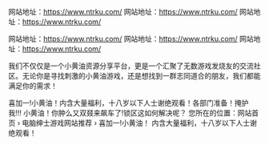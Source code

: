 
网站地址：<https://www.ntrku.com/>
网站地址：<https://www.ntrku.com/>
网站地址：<https://www.ntrku.com/>

网站地址：<https://www.ntrku.com/>
网站地址：<https://www.ntrku.com/>
网站地址：<https://www.ntrku.com/>

我们不仅仅是一个小黄油资源分享平台，更是一个汇聚了无数游戏发烧友的交流社区。无论你是寻找刺激的小黄油游戏，还是想找到一群志同道合的朋友，我们都能满足你的需求！

喜加一!小黄油！内含大量福利，十八岁以下人士谢绝观看！各部门准备！掩护我!!! 小黄油！你肿么又双叕来飙车了!锁区这如何解决呢？ 您所在的位置：网站首页 › 电脑绅士游戏网站推荐 › 喜加一!小黄油！ 内含大量福利，十八岁以下人士谢绝观看！
